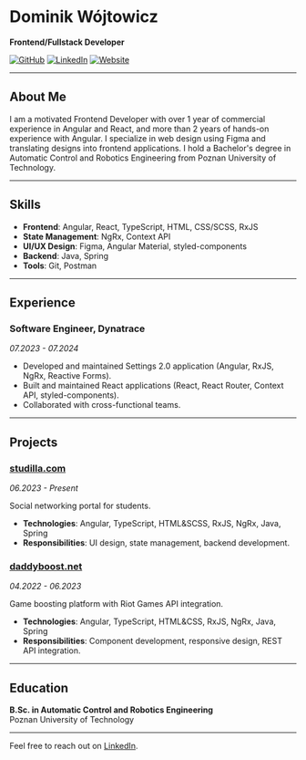 
# Dominik Wójtowicz

**Frontend/Fullstack Developer**

[![GitHub](https://img.shields.io/badge/GitHub-000?style=for-the-badge&logo=github)](https://github.com/baldmaan) [![LinkedIn](https://img.shields.io/badge/LinkedIn-0077B5?style=for-the-badge&logo=linkedin)](http://www.linkedin.com/in/dominik-wojtowicz) [![Website](https://img.shields.io/badge/Website-4285F4?style=for-the-badge&logo=google-chrome&logoColor=white)](https://www.ojtowi.cz)

---

## About Me

I am a motivated Frontend Developer with over 1 year of commercial experience in Angular and React, and more than 2 years of hands-on experience with Angular. I specialize in web design using Figma and translating designs into frontend applications. I hold a Bachelor's degree in Automatic Control and Robotics Engineering from Poznan University of Technology.

---

## Skills

- **Frontend**: Angular, React, TypeScript, HTML, CSS/SCSS, RxJS 
- **State Management**: NgRx, Context API
- **UI/UX Design**: Figma, Angular Material, styled-components
- **Backend**: Java, Spring
- **Tools**: Git, Postman

---

## Experience

### Software Engineer, Dynatrace
*07.2023 - 07.2024*

- Developed and maintained Settings 2.0 application (Angular, RxJS, NgRx, Reactive Forms).
- Built and maintained React applications (React, React Router, Context API, styled-components).
- Collaborated with cross-functional teams.

---

## Projects

### [studilla.com](https://studilla.com/)
*06.2023 - Present*

Social networking portal for students.

- **Technologies**: Angular, TypeScript, HTML&SCSS, RxJS, NgRx, Java, Spring
- **Responsibilities**: UI design, state management, backend development.

### [daddyboost.net](https://daddyboost-net.netlify.app/)
*04.2022 - 06.2023*

Game boosting platform with Riot Games API integration.

- **Technologies**: Angular, TypeScript, HTML&CSS, RxJS, NgRx, Java, Spring
- **Responsibilities**: Component development, responsive design, REST API integration.

---

## Education

**B.Sc. in Automatic Control and Robotics Engineering**  
Poznan University of Technology

---

Feel free to reach out on [LinkedIn](http://www.linkedin.com/in/dominik-wojtowicz).
